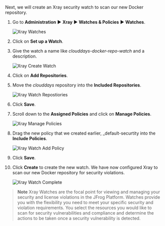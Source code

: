 Next, we will create an Xray security watch to scan our new Docker repository.

1. Go to **Administration** ► **Xray** ► **Watches & Policies** ► **Watches**.

   ![Xray Watches](../../../docs/images/xray-watches.png)

2. Click on **Set up a Watch**.

3. Give the watch a name like _clouddays-docker-repo-watch_ and a description.

   ![Xray Create Watch](../../../docs/images/xray-create-watch.png)

4. Click on **Add Repositories**.

5. Move the _clouddays_ repository into the **Included Repositories**.

   ![Xray Watch Repostiories](../../../docs/images/xray-watch-repositories.png)

6. Click **Save**.

7. Scroll down to the **Assigned Policies** and click on **Manage Policies**.

   ![Xray Manage Policies](../../../docs/images/xray-manage-policies.png)

8. Drag the new policy that we created earlier, _default-securtity into the **Include Policies**.

   ![Xray Watch Add Policy](../../../docs/images/xray-watch-add-policy.png)

9. Click **Save**.

10. Click **Create** to create the new watch. We have now configured Xray to scan our new Docker repository for security violations.

    ![Xray Watch Complete](../../../docs/images/xray-watch-complete.png)

> **Note** Xray Watches are the focal point for viewing and managing your security and license violations in the JFrog Platform. Watches provide you with the flexibility you need to meet your specific security and violation requirements. You select the resources you would like to scan for security vulnerabilities and compliance and determine the actions to be taken once a security vulnerability is detected.
